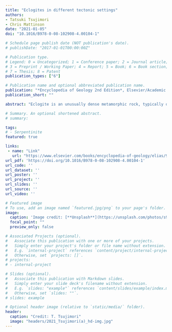 ```yaml
---
title: "Eclogites in different tectonic settings"
authors:
- Tatsuki Tsujimori
- Chris Mattinson
date: "2021-01-05"
doi: "10.1016/B978-0-08-102908-4.00104-1"

# Schedule page publish date (NOT publication's date).
# publishDate: "2017-01-01T00:00:00Z"

# Publication type.
# Legend: 0 = Uncategorized; 1 = Conference paper; 2 = Journal article;
# 3 = Preprint / Working Paper; 4 = Report; 5 = Book; 6 = Book section;
# 7 = Thesis; 8 = Patent
publication_types: ["6"]

# Publication name and optional abbreviated publication name.
publication: "*Encyclopedia of Geology 2nd Edition*, Elsevier/Academic Press (Cambridge), p. 561–568"
publication_short: ""

abstract: "Eclogite is an unusually dense metamorphic rock, typically of basaltic composition, that represents a recorder and/or driving force for planetary-scale processes and evolution. Eclogite-facies metamorphic conditions encompass a wide range of pressure–temperature space from deep crustal to mantle depths, reflecting tectonic setting. Eclogite in Pacific-type orogenic belts records the densification of subducted oceanic crust that drives plate tectonics, and the attendant fluid release that drives both magmatism in the overlying arc and within-slab seismicity below. Eclogite in collision-type orogenic belts records continental collision, and eclogite-facies pseudotachylite records deep earthquake processes in subduction settings. In magmatic arcs, crystallization of mantle-derived basaltic magma produces eclogite-facies metacumulates at depth; delamination of these highdensity bodies leads to net growth of lower-density, silicic continental crust. In kimberlites, most eclogite xenoliths and eclogitic inclusions in diamond represent fragments of ancient oceanic crust subducted as deeply as the lower mantle (> ~660 km). Rare eclogite fragments in chondritic meteorites may represent the deep interior of a proto-planetary body. New techniques, new findings, and innovative ideas continue to drive discovery in eclogite-facies rocks in diverse tectonic settings."

# Summary. An optional shortened abstract.
# summary: 

tags: 
# - Serpentinite
featured: true

links:
 - name: "Link"
   url: "https://www.elsevier.com/books/encyclopedia-of-geology/elias/978-0-08-102908-4"
url_pdf: 'https://doi.org/10.1016/B978-0-08-102908-4.00104-1'
url_code: ''
url_dataset: ''
url_poster: ''
url_project: ''
url_slides: ''
url_source: ''
url_video: ''

# Featured image
# To use, add an image named `featured.jpg/png` to your page's folder. 
image: 
  caption: 'Image credit: [**Unsplash**](https://unsplash.com/photos/s9CC2SKySJM)'
  focal_point: ""
  preview_only: false

# Associated Projects (optional).
#   Associate this publication with one or more of your projects.
#   Simply enter your project's folder or file name without extension.
#   E.g. `internal-project` references `content/project/internal-project/index.md`.
#   Otherwise, set `projects: []`.
# projects:
# - internal-project

# Slides (optional).
#   Associate this publication with Markdown slides.
#   Simply enter your slide deck's filename without extension.
#   E.g. `slides: "example"` references `content/slides/example/index.md`.
#   Otherwise, set `slides: ""`.
# slides: example

# Optional header image (relative to `static/media/` folder).
header:
  caption: "Credit: T. Tsujimori"
  image: "headers/2021_Tsujimori(a)_hd-img.jpg"
---
```

